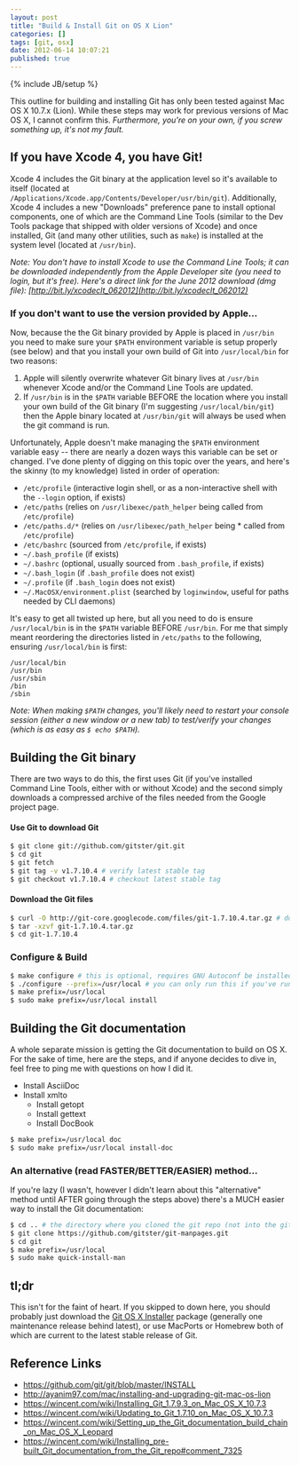 ```yaml
---
layout: post
title: "Build & Install Git on OS X Lion"
categories: []
tags: [git, osx]
date: 2012-06-14 10:07:21
published: true
---
```

{% include JB/setup %}

This outline for building and installing Git has only been tested against Mac OS X 10.7.x (Lion). While these steps may work for previous versions of Mac OS X, I cannot confirm this. *Furthermore, you're on your own, if you screw something up, it's not my fault.*

## If you have Xcode 4, you have Git!

Xcode 4 includes the Git binary at the application level so it's available to itself (located at `/Applications/Xcode.app/Contents/Developer/usr/bin/git`). Additionally, Xcode 4 includes a new "Downloads" preference pane to install optional components, one of which are the Command Line Tools (similar to the Dev Tools package that shipped with older versions of Xcode) and once installed, Git (and many other utilities, such as `make`) is installed at the system level (located at `/usr/bin`).

*Note: You don't have to install Xcode to use the Command Line Tools; it can be downloaded independently from the Apple Developer site (you need to login, but it's free). Here's a direct link for the June 2012 download (dmg file): [http://bit.ly/xcodeclt_062012](http://bit.ly/xcodeclt_062012)*

### If you don't want to use the version provided by Apple...

Now, because the the Git binary provided by Apple is placed in `/usr/bin` you need to make sure your `$PATH` environment variable is setup properly (see below) and that you install your own build of Git into `/usr/local/bin` for two reasons:

1. Apple will silently overwrite whatever Git binary lives at `/usr/bin` whenever Xcode and/or the Command Line Tools are updated.
1. If `/usr/bin` is in the `$PATH` variable BEFORE the location where you install your own build of the Git binary (I'm suggesting `/usr/local/bin/git`) then the Apple binary located at `/usr/bin/git` will always be used when the git command is run.

Unfortunately, Apple doesn't make managing the `$PATH` environment variable easy -- there are nearly a dozen ways this variable can be set or changed. I've done plenty of digging on this topic over the years, and here's the skinny (to my knowledge) listed in order of operation:

* `/etc/profile` (interactive login shell, or as a non-interactive shell with the `--login` option, if exists)
* `/etc/paths` (relies on `/usr/libexec/path_helper` being called from `/etc/profile`)
* `/etc/paths.d/*` (relies on `/usr/libexec/path_helper` being * called from `/etc/profile`)
* `/etc/bashrc` (sourced from `/etc/profile`, if exists)
* `~/.bash_profile` (if exists)
* `~/.bashrc` (optional, usually sourced from `.bash_profile`, if exists)
* `~/.bash_login` (if `.bash_profile` does not exist)
* `~/.profile` (if `.bash_login` does not exist)
* `~/.MacOSX/environment.plist` (searched by `loginwindow`, useful for paths needed by CLI daemons)

It's easy to get all twisted up here, but all you need to do is ensure `/usr/local/bin` is in the `$PATH` variable BEFORE `/usr/bin`. For me that simply meant reordering the directories listed in `/etc/paths` to the following, ensuring `/usr/local/bin` is first:

```
/usr/local/bin
/usr/bin
/usr/sbin
/bin
/sbin
```

*Note: When making `$PATH` changes, you'll likely need to restart your console session (either a new window or a new tab) to test/verify your changes (which is as easy as `$ echo $PATH`).*

## Building the Git binary

There are two ways to do this, the first uses Git (if you've installed Command Line Tools, either with or without Xcode) and the second simply downloads a compressed archive of the files needed from the Google project page.

#### Use Git to download Git

``` sh
$ git clone git://github.com/gitster/git.git
$ cd git
$ git fetch
$ git tag -v v1.7.10.4 # verify latest stable tag
$ git checkout v1.7.10.4 # checkout latest stable tag
```

#### Download the Git files

``` sh
$ curl -O http://git-core.googlecode.com/files/git-1.7.10.4.tar.gz # download the latest stable from [Google code](http://code.google.com/p/git-core/downloads/list)
$ tar -xzvf git-1.7.10.4.tar.gz
$ cd git-1.7.10.4
```

### Configure & Build

``` sh
$ make configure # this is optional, requires GNU Autoconf be installed
$ ./configure --prefix=/usr/local # you can only run this if you've run the command above
$ make prefix=/usr/local
$ sudo make prefix=/usr/local install
```

## Building the Git documentation

A whole separate mission is getting the Git documentation to build on OS X. For the sake of time, here are the steps, and if anyone decides to dive in, feel free to ping me with questions on how I did it.

* Install AsciiDoc
* Install xmlto
   * Install getopt
   * Install gettext
   * Install DocBook

``` sh
$ make prefix=/usr/local doc
$ sudo make prefix=/usr/local install-doc
```

### An alternative (read FASTER/BETTER/EASIER) method...

If you're lazy (I wasn't, however I didn't learn about this "alternative" method until AFTER going through the steps above) there's a MUCH easier way to install the Git documentation:

``` sh
$ cd .. # the directory where you cloned the git repo (not into the git repo directory, but it's parent)
$ git clone https://github.com/gitster/git-manpages.git
$ cd git
$ make prefix=/usr/local
$ sudo make quick-install-man
```

## tl;dr

This isn't for the faint of heart. If you skipped to down here, you should probably just download the [Git OS X Installer](http://code.google.com/p/git-osx-installer/) package (generally one maintenance release behind latest), or use MacPorts or Homebrew both of which are current to the latest stable release of Git.

## Reference Links

* https://github.com/git/git/blob/master/INSTALL
* http://ayanim97.com/mac/installing-and-upgrading-git-mac-os-lion
* https://wincent.com/wiki/Installing_Git_1.7.9.3_on_Mac_OS_X_10.7.3
* https://wincent.com/wiki/Updating_to_Git_1.7.10_on_Mac_OS_X_10.7.3
* https://wincent.com/wiki/Setting_up_the_Git_documentation_build_chain_on_Mac_OS_X_Leopard
* https://wincent.com/wiki/Installing_pre-built_Git_documentation_from_the_Git_repo#comment_7325
